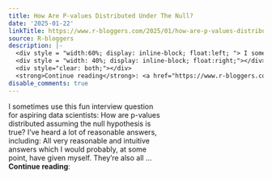 ```yaml
---
title: How Are P-values Distributed Under The Null?
date: '2025-01-22'
linkTitle: https://www.r-bloggers.com/2025/01/how-are-p-values-distributed-under-the-null/
source: R-bloggers
description: |-
  <div style = "width:60%; display: inline-block; float:left; "> I sometimes use this fun interview question for aspiring data scientists: How are p-values distributed assuming the null hypothesis is true? I’ve heard a lot of reasonable answers, including: All very reasonable and intuitive answers which I would probably, at some point, have given myself. They’re also all ...</div>
  <div style = "width: 40%; display: inline-block; float:right;"></div>
  <div style="clear: both;"></div>
  <strong>Continue reading</strong>: <a href="https://www.r-bloggers.com/2025/01/how-are-p-values-distributed-under-the ...
disable_comments: true
---
```

<div style = "width:60%; display: inline-block; float:left; "> I sometimes use this fun interview question for aspiring data scientists: How are p-values distributed assuming the null hypothesis is true? I’ve heard a lot of reasonable answers, including: All very reasonable and intuitive answers which I would probably, at some point, have given myself. They’re also all ...</div>
<div style = "width: 40%; display: inline-block; float:right;"></div>
<div style="clear: both;"></div>
<strong>Continue reading</strong>: <a href="https://www.r-bloggers.com/2025/01/how-are-p-values-distributed-under-the ...
